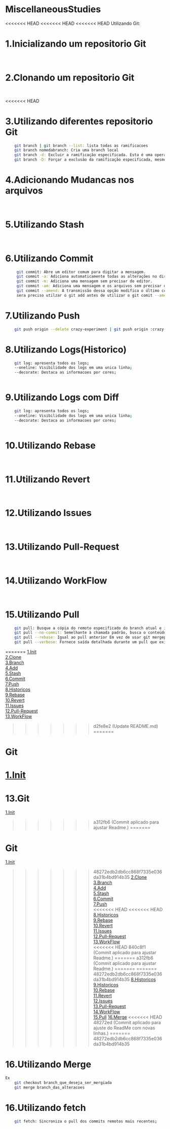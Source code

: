 # MiscellaneousStudies  

<<<<<<< HEAD
<<<<<<< HEAD
<<<<<<< HEAD
Utilizando Git:

# 1.Inicializando um repositorio Git
    
```sh
   
```

# 2.Clonando um repositorio Git
    
```sh
    
```

<<<<<<< HEAD
# 3.Utilizando diferentes repositorio Git
    
```sh
    git branch | git branch --list: lista todas as ramificacoes  
    git branch nomedabranch: Cria uma branch local 
    git branch -d: Excluir a ramificação especificada. Esta é uma operação “segura” em que o Git impede que você exclua a ramificação se tiver mudanças não mescladas.  
    git branch -D: Forçar a exclusão da ramificação especificada, mesmo que ela tenha mudanças não mescladas.   Este é o comando a ser usado se você quiser excluir de modo permanente todas as confirmações associadas a uma linha particular de desenvolvimento.   
```
# 4.Adicionando Mudancas nos arquivos
    
```sh
    
```
# 5.Utilizando Stash
    
```sh
    
```
# 6.Utilizando Commit
    
```sh
     git commit: Abre um editor comum para digitar a mensagem.  
     git commit -a: Adiciona automaticamente todas as alterações no diretório de trabalho, apenas com as modificações nos arquivos monitorados e abre o editor aguardando a mensagem.  
     git commit -m: Adiciona uma mensagem sem precisar do editor.  
     git commit -am: Adiciona uma mensagem e os arquivos sem precisar do editor
     git commit --amend: A transmissão dessa opção modifica o último commit. Em vez de criar um novo commit, as mudanças preparadas são adicionadas ao commit anterior. Esse comando abre o editor de texto configurado no sistema e solicita a mudança da mensagem de commit especificada mais cedo. Mas lembrando nessa etapa ainda
     sera preciso utilzar o git add antes de utilizar o git comit --amend.        
```
# 7.Utilizando Push
    
```sh
    git push origin --delete crazy-experiment | git push origin :crazy-experiment: Isso vai enviar um sinal de exclusão para o repositório de origem remota que aciona uma exclusão da ramificação remota crazy-experiment.  
```
# 8.Utilizando Logs(Historico)
    
```sh
    git log: apresenta todos os logs;
    --oneline: Visibilidade dos logs em uma unica linha;
    --decorate: Destaca as informacoes por cores;
    
```
# 9.Utilizando Logs com Diff
    
```sh
    git log: apresenta todos os logs;
    --oneline: Visibilidade dos logs em uma unica linha;
    --decorate: Destaca as informacoes por cores;
    
```
# 10.Utilizando Rebase
    
```sh
    
```
# 11.Utilizando Revert
    
```sh
    
```
# 12.Utilizando Issues
    
```sh
    
```
# 13.Utilizando Pull-Request
    
```sh
    
```
# 14.Utilizando WorkFlow
    
```sh
    
```
# 15.Utilizando Pull
    
```sh
    git pull: Busque a cópia do remoto especificado do branch atual e imediatamente mescle-a na cópia local. 
    git pull --no-commit: Semelhante à chamada padrão, busca o conteúdo remoto, mas não cria um novo commit de mesclagem.  
    git pull --rebase: Igual ao pull anterior Em vez de usar git mergepara integrar a ramificação remota com a local, use git rebase.  
    git pull --verbose: Fornece saída detalhada durante um pull que exibe o conteúdo sendo baixado e os detalhes da mesclagem.  
```
=======
[1.Init](https://github.com/Milhousepaulojean/MiscellaneousStudies/blob/Git/README.md#1inicializando-um-repositorio-git)  
[2.Clone](https://github.com/Milhousepaulojean/MiscellaneousStudies/tree/master/Infra/Git#2clonando-um-repositorio-git)  
[3.Branch](https://github.com/Milhousepaulojean/MiscellaneousStudies/tree/master/Infra/Git#3utilizando-diferentes-repositorio-git)  
[4.Add](https://github.com/Milhousepaulojean/MiscellaneousStudies/tree/master/Infra/Git#4adicionando-mudancas-nos-arquivos)  
[5.Stash](https://github.com/Milhousepaulojean/MiscellaneousStudies/tree/master/Infra/Git#5utilizando-stash)  
[6.Commit](https://github.com/Milhousepaulojean/MiscellaneousStudies/tree/master/Infra/Git#6utilizando-commit)  
[7.Push](https://github.com/Milhousepaulojean/MiscellaneousStudies/tree/master/Infra/Git#7utilizando-push)  
[8.Historicos](https://github.com/Milhousepaulojean/MiscellaneousStudies/tree/master/Infra/Git#8utilizando-logshistorico)  
[9.Rebase](https://github.com/Milhousepaulojean/MiscellaneousStudies/tree/master/Infra/Git#9utilizando-rebase)  
[10.Revert](https://github.com/Milhousepaulojean/MiscellaneousStudies/tree/master/Infra/Git#10utilizando-revert)  
[11.Issues](https://github.com/Milhousepaulojean/MiscellaneousStudies/tree/master/Infra/Git#11utilizando-issues)  
[12.Pull-Request](https://github.com/Milhousepaulojean/MiscellaneousStudies/tree/master/Infra/Git#12utilizando-pull-request)  
[13.WorkFlow](https://github.com/Milhousepaulojean/MiscellaneousStudies/tree/master/Infra/Git#13utilizando-workflow)  
>>>>>>> d2fe8e2 (Update README.md)
=======
# Git
[1.Init](https://github.com/Milhousepaulojean/MiscellaneousStudies/blob/Git/README.md#1inicializando-um-repositorio-git)  
=======
# 13.Git
[1.Init](https://github.com/Milhousepaulojean/MiscellaneousStudies/blob/Git/README.md#1inicializando-um-repositorio-git)  
>>>>>>> a312fb6 (Commit aplicado para ajustar Readme.)
=======
# Git
[1.Init](https://github.com/Milhousepaulojean/MiscellaneousStudies/blob/Git/README.md#1inicializando-um-repositorio-git)  
>>>>>>> 48272edb2db6cc868f7335e036da31b4bd914b35
[2.Clone](https://github.com/Milhousepaulojean/MiscellaneousStudies/tree/Git/README.md#2clonando-um-repositorio-git)  
[3.Branch](https://github.com/Milhousepaulojean/MiscellaneousStudies/tree/Git/README.md#3utilizando-diferentes-repositorio-git)  
[4.Add](https://github.com/Milhousepaulojean/MiscellaneousStudies/tree/Git/README.md#4adicionando-mudancas-nos-arquivos)  
[5.Stash](https://github.com/Milhousepaulojean/MiscellaneousStudies/tree/Git/README.md#5utilizando-stash)  
[6.Commit](https://github.com/Milhousepaulojean/MiscellaneousStudies/tree/Git/README.md#6utilizando-commit)  
[7.Push](https://github.com/Milhousepaulojean/MiscellaneousStudies/tree/Git/README.md#7utilizando-push)  
<<<<<<< HEAD
<<<<<<< HEAD
[8.Historicos](https://github.com/Milhousepaulojean/MiscellaneousStudies/tree/Git/README.md#8utilizando-logshistorico)  
[9.Rebase](https://github.com/Milhousepaulojean/MiscellaneousStudies/tree/Git/README.md#9utilizando-rebase)  
[10.Revert](https://github.com/Milhousepaulojean/MiscellaneousStudies/tree/Git/README.md#10utilizando-revert)  
[11.Issues](https://github.com/Milhousepaulojean/MiscellaneousStudies/tree/Git/README.md#11utilizando-issues)  
[12.Pull-Request](https://github.com/Milhousepaulojean/MiscellaneousStudies/tree/Git/README.md#12utilizando-pull-request)  
[13.WorkFlow](https://github.com/Milhousepaulojean/MiscellaneousStudies/tree/Git/README.md#13utilizando-workflow)  
<<<<<<< HEAD
>>>>>>> 840c8f1 (Commit aplicado para ajustar Readme.)
=======
>>>>>>> a312fb6 (Commit aplicado para ajustar Readme.)
=======
=======
>>>>>>> 48272edb2db6cc868f7335e036da31b4bd914b35
[8.Historicos](https://github.com/Milhousepaulojean/MiscellaneousStudies/tree/Git/README.md#8utilizando-logshistorico) 
[9.Historicos](https://github.com/Milhousepaulojean/MiscellaneousStudies/tree/Git/README.md#8utilizando-logshistorico)  
[10.Rebase](https://github.com/Milhousepaulojean/MiscellaneousStudies/tree/Git/README.md#9utilizando-rebase)  
[11.Revert](https://github.com/Milhousepaulojean/MiscellaneousStudies/tree/Git/README.md#10utilizando-revert)  
[12.Issues](https://github.com/Milhousepaulojean/MiscellaneousStudies/tree/Git/README.md#11utilizando-issues)  
[13.Pull-Request](https://github.com/Milhousepaulojean/MiscellaneousStudies/tree/Git/README.md#12utilizando-pull-request)  
[14.WorkFlow](https://github.com/Milhousepaulojean/MiscellaneousStudies/tree/Git/README.md#13utilizando-workflow)  
[15.Pull](https://github.com/Milhousepaulojean/MiscellaneousStudies/tree/Git/README.md#13utilizando-workflow)
[16.Merge](https://github.com/Milhousepaulojean/MiscellaneousStudies/tree/Git/README.md#13utilizando-workflow)
<<<<<<< HEAD
>>>>>>> 48272ed (Commit aplicado para ajuste do ReadMe com novas linhas.)
=======
>>>>>>> 48272edb2db6cc868f7335e036da31b4bd914b35

# 16.Utilizando Merge
    
```sh
Ex
    git checkout branch_que_deseja_ser_mergiada
    git merge branch_das_alteracoes
```
# 16.Utilizando fetch
    
```sh
    git fetch: Sincroniza o pull dos commits remotos mais recentes;
```
